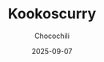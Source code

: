---
title: "Kookoscurry"
image: "https://vegaanibotti.lauravuo.me/2025/09/2025-09-07_small.png"
date: 2025-09-07
receipt_url: "https://chocochili.net/2013/10/kookoscurry/"
author: "Chocochili"
---